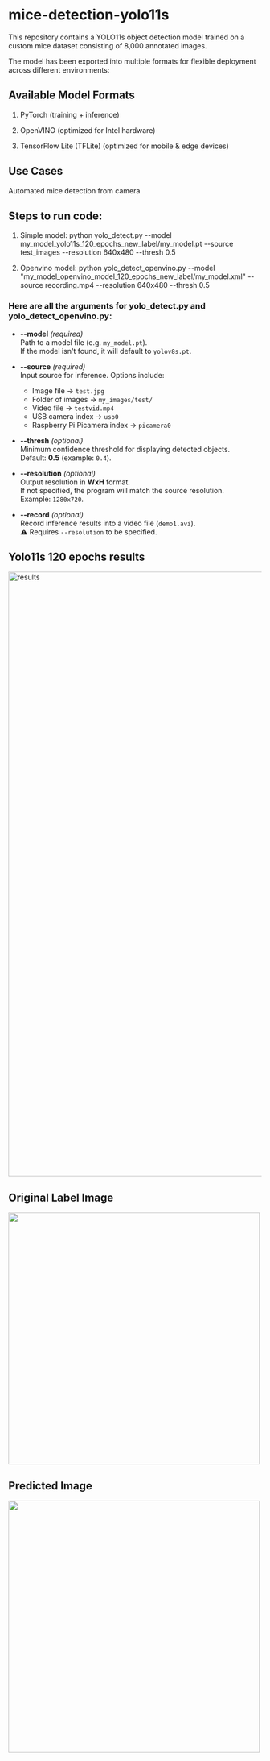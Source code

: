# mice-detection-yolo11s
This repository contains a YOLO11s object detection model trained on a custom mice dataset consisting of 8,000 annotated images.

The model has been exported into multiple formats for flexible deployment across different environments:

## Available Model Formats

1. PyTorch (training + inference)

2. OpenVINO (optimized for Intel hardware)

3. TensorFlow Lite (TFLite) (optimized for mobile & edge devices)

## Use Cases

Automated mice detection from camera

## Steps to run code:
1. Simple model:
python yolo_detect.py --model my_model_yolo11s_120_epochs_new_label/my_model.pt --source test_images --resolution 640x480 --thresh 0.5

2. Openvino model:
python yolo_detect_openvino.py --model "my_model_openvino_model_120_epochs_new_label/my_model.xml" --source recording.mp4 --resolution 640x480 --thresh 0.5


### Here are all the arguments for yolo_detect.py and  yolo_detect_openvino.py:


- **--model** *(required)*  
  Path to a model file (e.g. `my_model.pt`).  
  If the model isn't found, it will default to `yolov8s.pt`.

- **--source** *(required)*  
  Input source for inference. Options include:  
  - Image file → `test.jpg`  
  - Folder of images → `my_images/test/`  
  - Video file → `testvid.mp4`  
  - USB camera index → `usb0`  
  - Raspberry Pi Picamera index → `picamera0`

- **--thresh** *(optional)*  
  Minimum confidence threshold for displaying detected objects.  
  Default: **0.5** (example: `0.4`).

- **--resolution** *(optional)*  
  Output resolution in **WxH** format.  
  If not specified, the program will match the source resolution.  
  Example: `1280x720`.

- **--record** *(optional)*  
  Record inference results into a video file (`demo1.avi`).  
  ⚠️ Requires `--resolution` to be specified.
## Yolo11s 120 epochs results
<img width="2400" height="1200" alt="results" src="https://github.com/user-attachments/assets/001d24f7-9b3d-4ae2-b36a-a37b3d32281f" />

## Original Label Image
<img src="https://github.com/user-attachments/assets/b6c6f95e-e6b1-48b0-a300-3d432bf47122" width="500"/>



## Predicted Image
<img src="https://github.com/user-attachments/assets/01989397-72a7-42ab-a8de-5d2a08a1b7fd" width="500"/>



